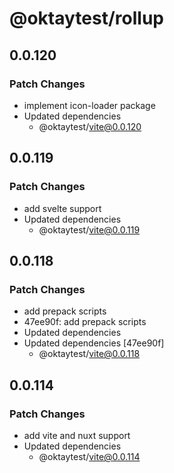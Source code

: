# @oktaytest/rollup

## 0.0.120

### Patch Changes

- implement icon-loader package
- Updated dependencies
  - @oktaytest/vite@0.0.120

## 0.0.119

### Patch Changes

- add svelte support
- Updated dependencies
  - @oktaytest/vite@0.0.119

## 0.0.118

### Patch Changes

- add prepack scripts
- 47ee90f: add prepack scripts
- Updated dependencies
- Updated dependencies [47ee90f]
  - @oktaytest/vite@0.0.118

## 0.0.114

### Patch Changes

- add vite and nuxt support
- Updated dependencies
  - @oktaytest/vite@0.0.114
